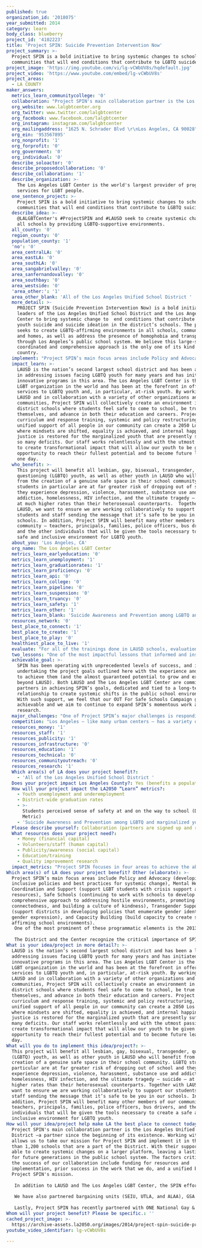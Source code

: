 ```yaml
---
published: true
organization_id: '2018075'
year_submitted: 2014
category: learn
body_class: blueberry
project_id: '4102223'
title: 'Project SPIN: Suicide Prevention Intervention Now'
project_summary: >-
  Project SPIN is a bold initiative to bring systemic changes to school
  communities that will end conditions that contribute to LGBTQ suicide.
project_image: 'https://img.youtube.com/vi/lg-vCWbUV8s/hqdefault.jpg'
project_video: 'https://www.youtube.com/embed/lg-vCWbUV8s'
project_areas:
  - LA COUNTY
maker_answers:
  metrics_learn_communitycollege: '0'
  collaboration: "Project SPIN's main collaboration partner is the Los Angeles Unified School District –a partner since the beginning of its existence. Working with LAUSD allows us to take our mission for Project SPIN and implement it in the more than 1,200 schools that are a part of the District. With their support, we are able to create systemic changes on a larger platform, leaving a lasting impact for future generations in the public school system. The factors critical to the success of our collaboration include funding for resources and implementation, prior success in the work that we do, and a unified belief in Project SPIN's mission.\r\n\r\nIn addition to LAUSD and The Los Angeles LGBT Center, the SPIN effort includes the collaboration of the GSA Network, the Trevor Project, Children’s Hospital of Los Angeles, Trans Youth Family Allies, the ACLU of Southern California, the Latino Equality Alliance, PFLAG, the L.A. County Dept. of Mental Health (DMH), the Los Angeles Police Dept. and a dozen other organizations. Representatives of these groups meet regularly and developing an action plans to reduce homophobia and transphobia in district schools and get young people the support they need.  Project SPIN brings together agencies that are primarily focused on mental health (DidiHirsch and DMH) as well as LGBTQ-specific agencies to bridge the gaps in supporting schools and build stronger collaborations. \r\n\r\nWe have also partnered bargaining units (SEIU, UTLA, and ALAA), GSA Network, and others to produce our OUT for Safe Schools badges – part of the OUT for Safe Schools Campaign. All of the partners listed are confirmed and were part of last year’s Project SPIN campaign. \r\n\r\nLastly, Project SPIN has recently partnered with ONE National Gay & Lesbian Archives at the University of Southern California to develop educational materials for implementation of the California FAIR Education Act (2011). In June of 2014, Project SPIN created a resource guide of inclusive curriculum that teachers can use as supplement to textbooks. \r\n\r\n\r\n"
  org_website: www.lalgbtcenter.org
  org_twitter: www.twitter.com/lalgbtcenter
  org_facebook: www.facebook.com/lalgbtcenter
  org_instagram: instagram.com/lalgbtcenter
  org_mailingaddress: "1625 N. Schrader Blvd \r\nLos Angeles, CA 90028"
  org_ein: '953567895'
  org_nonprofit: '1'
  org_forprofit: '0'
  org_government: '0'
  org_individual: '0'
  describe_soloactor: '0'
  describe_proposedcollaboration: '0'
  describe_collaboration: '1'
  describe_organization: >-
    The Los Angeles LGBT Center is the world's largest provider of programs and
    services for LGBT people. 
  one_sentence_project: >-
    Project SPIN is a bold initiative to bring systemic changes to school
    communities that will end conditions that contribute to LGBTQ suicide.
  describe_idea: >-
    @LALGBTCenter's #ProjectSPIN and #LAUSD seek to create systemic changes in
    all schools by providing LGBTQ-supportive environments.
  all_county: '0'
  region_county: '0'
  population_county: '1'
  'no': '0'
  area_centralLA: '0'
  area_eastLA: '0'
  area_southLA: '0'
  area_sangabrielvalley: '0'
  area_sanfernandovalley: '0'
  area_southbay: '0'
  area_westside: '0'
  'area_other:': '1'
  area_other_blank: 'All of the Los Angeles Unified School District '
  more_detail: >-
    PROJECT SPIN (Suicide Prevention Intervention Now) is a bold initiative by
    leaders of the Los Angeles Unified School District and the Los Angeles  LGBT
    Center to bring systemic change to  end conditions that contribute to LGBTQ
    youth suicide and suicide ideation in the district’s schools. The project
    seeks to create LGBTQ-affirming environments in all schools, communities,
    and homes, as well as address the presence of homophobia and transphobia
    through Los Angeles’s public school system. We believe this large-scale,
    coordinated and comprehensive approach is the only one of its kind in the
    country. 
  implement: "Project SPIN’s main focus areas include Policy and Advocacy (developing inclusive policies and best practices for systemic change), Mental Health Care Coordination and Support (support LGBT students with crisis support and resources), Safe Schools (continuing to work with schools to develop a comprehensive approach to addressing hostile environments, promoting connectedness, and building a culture of kindness), Transgender Support (support districts in developing policies that enumerate gender identity and gender expression), and Capacity Building (build capacity to create safe and affirming school environments). \r\nOne of the most prominent of these programmatic elements is the 2013 launch the Out for Safe Schools Campaign – a collaboration between LAUSD, The California Endowment, and other organizations to create OUT for Safe Schools badges to demonstrate visible support of the LGBTQ community by LAUSD staff. The badges have the word “ally” in seven languages, which provide an opportunity for school site personnel to declare that they support LGBTQ youth. With last year’s launch of OUT for Safe Schools, nearly 50 LAUSD staff and students filmed I’m Coming OUT for Safe Schools Public Service Announcements, including the LAUSD Superintendent, chief of school police, bus drivers, students, teachers, principals, parents, grandparents and many more – reaching an audience of 15 million with national media exposure. More than 30,000 badges distributed to 1/3 of all LAUSD staff and administration. \r\n\r\nThe District and the Center recognize the critical importance of SPIN’s anti-bullying education and programs in addressing these issues. But we also know that the bullying of LGBTQ youths and other psychological acts of brutality in school are usually at the end of a long chain of societal homophobia and transphobia that has battered the self-esteem of young people long before they arrive at the schoolyard. A serious approach to protecting all students and decreasing suicidal ideation requires a comprehensive approach by school systems that incorporates anti-bullying efforts as well as collaborative partnerships with parents, mental health providers, social services agencies, and law enforcement and religious organizations. This is exactly the approach that Project SPIN is taking, closing in on its goal of genuine systemic change that can be replicated across the nation. "
  impact_learn: >-
    LAUSD is the nation’s second largest school district and has been a leader
    in addressing issues facing LGBTQ youth for many years and has initiated
    innovative programs in this area. The Los Angeles LGBT Center is the largest
    LGBT organization in the world and has been at the forefront in offering
    services to LGBTQ youth and, in particular, at-risk youth. By working with
    LAUSD and in collaboration with a variety of other organizations and
    communities, Project SPIN will collectively create an environment in all
    district schools where students feel safe to come to school, be true to
    themselves, and advance in both their education and careers. Project SPIN’s
    curriculum and response training, systemic and policy restructuring, and
    unified support of all people in our community can create a 2050 Los Angeles
    where mindsets are shifted, equality is achieved, and internal happiness and
    justice is restored for the marginalized youth that are presently suffering
    so many deficits. Our staff works relentlessly and with the utmost passion
    to create transformational impact that will allow our youth to be given the
    opportunity to reach their fullest potential and to become future leaders
    one day.  
  who_benefit: >-
    This project will benefit all lesbian, gay, bisexual, transgender,
    questioning (LGBTQ) youth, as well as other youth in LAUSD who will benefit
    from the creation of a genuine safe space in their school community. LGBTQ
    students in particular are at far greater risk of dropping out of school and
    they experience depression, violence, harassment, substance use and
    addiction, homelessness, HIV infection, and the ultimate tragedy – suicide –
    at much higher rates than their heterosexual counterparts.  Together with
    LAUSD, we want to ensure we are working collaboratively to support our
    students and staff sending the message that it’s safe to be you in our
    schools. In addition, Project SPIN will benefit many other members of our
    community – teachers, principals, families, police officers, bus drivers,
    and the other individuals that will be given the tools necessary to create a
    safe and inclusive environment for LGBTQ youth.   
  about_you: 'Los Angeles, CA'
  org_name: The Los Angeles LGBT Center
  metrics_learn_earlyeducation: '0'
  metrics_learn_unemployment: '1'
  metrics_learn_graduationrates: '1'
  metrics_learn_proficiency: '0'
  metrics_learn_api: '0'
  metrics_learn_college: '0'
  metrics_learn_pipeline: '0'
  metrics_learn_suspension: '0'
  metrics_learn_truancy: '0'
  metrics_learn_safety: '1'
  metrics_learn_other: '1'
  metrics_learn_blank: 'Suicide Awareness and Prevention among LGBTQ and marginalized youth '
  resources_network: '0'
  best_place_to_connect: '1'
  best_place_to_create: '1'
  best_place_to_play: '0'
  healthiest_place_to_live: '1'
  evaluate: "For all of the trainings done in LAUSD schools, evaluation tools are implemented including a pre and post-survey of the training. In addition, the number of people who attend the curriculum trainings, their role, and what school they come from are all documented. We collect this and other follow-up information to hold all people working in the district accountable for Project SPIN’s goals. \r\n\r\nFor the OUT for Safe Schools campaign, an assessment is given to the eight board members of the Los Angeles Unified School District to share with their school in order to evaluate the impact Project SPIN is having on their schools, including anecdotal stories. Surveys are also given to the athletic department including gaining data from coaches, PE teachers, and PE aids. All surveys created to evaluate Project SPIN were made using evidence-based metrics for safe environments in schools, which were reviewed and approved by district personnel. Once all data is collected, Project SPIN staff review and analyze the data to determine the success of the programs being implemented and report on the results. Once analyzed and trending themes are established, we incorporate our findings into restructuring the programming and curriculum for future use. \r\n\r\nTo determine the success of Project SPIN, four measurable metrics have been created. One is to increase the number of badges distributed to LAUSD for OUT For Safe Schools by 20,000 – last year, 30,000 LAUSD staff wore the badge (33.3% of the entire LAUSD staff) and this year, we aim to have 50,000 staff support the campaign – 50% of LAUSD. Another metric is to increase the number of trainings and capacity building increasing by 30% the number of schools we work with (primarily in Elementary Schools) and to reach 100% of all staff in the athletic department in LAUSD. We also aim to engage 3 new student leadership groups to empower and incorporate youth who are active in their schools. \r\n"
  two_lessons: "One of the most impactful lessons that informed and inspired Project SPIN was GLSEN’s (Gay, Lesbian, and Straight Education Network) research on LGBTQ bullying in public schools by California Safe Schools Coalition on understanding the differences between schools in overall LGBT safety. They released a study that indicated increased visible representation and allies led to a drastic decrease of both violence and harassment of LGBTQ youth in public schools. They also found a correlation between school safety and student well-being and academic achievement. As described by Author Russell, S. T., McGuire, J. K., & Laub, C. (2009), “Data are from the California Safe Schools Coalition School Climate Surveys, which were collected by students in seventeen public schools between 2003 and 2006, yielding over 6,000 surveys. The students who collected the data were typically GSA student leaders or members. The surveys were designed to study the experiences of lesbian, gay, bisexual, transgender, queer, and questioning high school students and their straight allies, and the steps schools can take to make schools safer. The surveys were developed and administered by the Gay-Straight Alliance Network.” \r\n \r\nIn addition, an organization called Family Acceptance Project produced research that specified LGBTQ youth were 8 times less likely to have depression, mental health issues, or attempt suicide if they have at least 1 supportive person in their life.  Research indicates that 10.7% of our students may be lesbian, gay, bisexual, or transgender. Another 16% have LGBT family members. The Center for Disease Control and Prevention also released a study indicating 8 out of 10 LGBTQ students have been verbally harassed and 6 out of 10 have been physically harassed, while over 25% of LGBTQ youth reportedly missed classes or days of school because of feeling unsafe in their school environment.  In addition, LGBTQ youth are 2 to 3 times more likely to commit suicide than other youths, and 30% of all completed youth suicides are related to the issue of sexual identity. \r\n"
  achievable_goal: >-
    SPIN has been operating with unprecedented levels of success, and is
    undertaking the project goals outlined here with the experience and capacity
    to achieve them (and the almost guaranteed potential to grow and expand
    beyond LAUSD). Both LAUSD and The Los Angeles LGBT Center are committed
    partners in achieving SPIN’s goals, dedicated and tied to a long-term
    relationship to create systemic shifts in the public school environment.
    With such support, we feel that our OUT For Safe Schools Campaign goals are
    achievable and we aim to continue to expand SPIN’s momentous work and
    research.  
  major_challenges: "One of Project SPIN’s major challenges is responding to hesitance or lack of confidence from individual school administrators who are unsure of how to take a lead in creating safe schools for LGBTQ students. An example of this was the hesitance by some Elementary school administrations to not distribute the ally badges in their schools during last year’s launch, stating that “LGBTQ issues don’t really exist in elementary schools, only in middle and high schools” To remedy this situation, staff from SPIN are focusing their outreach on Elementary schools specifically (a 30% increase is our goal for the year), creating an Elementary School tool kit for staff and administration, and creating public service announcements with Elementary school children. Creating age-appropriate language will give administrators the necessary tools and support to have these dialogues in Elementary schools and teaching our students respect for all from starting in Elementary school. SPIN’s staff will be prepared to engage in an open dialogue with any LAUSD official willing to learn more about our work and goals.\r\n\r\nAnother unique challenge is having the capacity to respond to the growing demand for Project SPIN’s and OUT For Safe Schools campaign’s deliverables. The call for our resources, trainings, and badges are at risk of outweighing what staff from the program is capable of providing. An example of this demand is the growing number of Unified School Districts that want to be a part of OUT For Safe Schools, including New York City Board of Education, the School Board of Miami, San Diego Unified School District, Oakland Unified School District, San Francisco Unified School District, Boston Public Schools, Chicago Public Schools, Houston Independent School District, and many more. A strategy for dealing with the growing excitement and demand for Project SPIN would be to hire additional staff to support the program and meet this demand, as well as increase the capacity to build relationships with school staff that supports their leadership. We are currently discussing internally if this is the direction we want to take our campaign and fundraising initiatives that could make this possible. \r\n"
  competition: "Los Angeles – like many urban centers – has a variety of groups in the public and private sector that are dedicated to improving mental health outcomes for LGBTQ youth. To our knowledge, however, there is no initiative in any other city that has brought these groups together in a concerted effort to end the conditions under which a lesbian, gay, transgender, bisexual, or questioning youth might consider suicide. Project SPIN has done just that.\r\n\r\nThis program has significant impact on both an individual and a system level. To date, SPIN has trained over 2,700 LAUSD teachers, staff, and administrators and 2,500 parents in how to create supportive and welcoming environments for LGBTQ and other marginalized students in their schools. Once trained, teachers, staff, and administrators implement the policies and procedures in their school and as a result, Project SPIN has impacted 651,322 students and more than 60,000 employees – every single school in LAUSD. SPIN also successfully launched Coming Out For Safe Schools Campaign, where more than 30,000 LGBT supporter badges were distributed to LAUSD Staff, parents and students, as well as a dynamic PSA series and feature documentary film. \r\n\r\nProject SPIN is a bold initiative to create LGBTQ-supportive environments in all schools, with more than 20 partnering agencies and national media exposure – the largest initiative of its kind, unifying the entire city of Los Angeles to create safe and affirming environments in school communities.   \r\n"
  resources_money: '1'
  resources_staff: '1'
  resources_publicity: '1'
  resources_infrastructure: '0'
  resources_education: '1'
  resources_technical: '0'
  resources_communityoutreach: '0'
  resources_research: '1'
  Which area(s) of LA does your project benefit?:
    - 'All of the Los Angeles Unified School District '
  Does your project impact Los Angeles County?: Yes (benefits a population of LA County)
  How will your project impact the LA2050 “Learn” metrics?:
    - Youth unemployment and underemployment
    - District-wide graduation rates
    - >-
      Students perceived sense of safety at and on the way to school (Dream
      Metric)
    - 'Suicide Awareness and Prevention among LGBTQ and marginalized youth '
  Please describe yourself: Collaboration (partners are signed up and ready to hit the ground running!)
  What resources does your project need?:
    - Money (financial capital)
    - Volunteers/staff (human capital)
    - Publicity/awareness (social capital)
    - Education/training
    - Quality improvement research
  impact_metrics: "Project SPIN focuses in four areas to achieve the above metrics: \r\n•\tInclusive and affirming school policies\r\n•\tInformed mental health services\r\n•\tBuild capacity with all stakeholders\r\n•\tIntegrated curriculum and instruction\r\n\r\nLGBTQ students are at a far greater risk of dropping out of school as a result of depression, violence, harassment, substance abuse, addiction, homelessness, and HIV infection. By working to provide a supportive and friendly environment for all LGBTQ and marginalized youth, students will be more inclined to attend school and stay focused on their education. As a result, this will lead to increases in youth employment and graduation rates, as well as a perceived sense of safety at and on the way to school. There are a variety of ways Project SPIN will enable students to be more successful in their career and academics and feel safer day to day: by working on policy and consulting on ways to make schools safer with leaders throughout the system, garnering visible support through the Coming OUT for Safe Schools Campaign, creating kits and resources for administrators, and training all members of the community on issues ranging from LGBT sensitivity to awareness to suicide prevention. In addition, SPIN works with decision makers to draw awareness to systemic issues and are able to provide critical support in a district already low on resources. \r\n"
Which area(s) of LA does your project benefit? Other (elaborate): >-
  Project SPIN’s main focus areas include Policy and Advocacy (developing
  inclusive policies and best practices for systemic change), Mental Health Care
  Coordination and Support (support LGBT students with crisis support and
  resources), Safe Schools (continuing to work with schools to develop a
  comprehensive approach to addressing hostile environments, promoting
  connectedness, and building a culture of kindness), Transgender Support
  (support districts in developing policies that enumerate gender identity and
  gender expression), and Capacity Building (build capacity to create safe and
  affirming school environments). 
   One of the most prominent of these programmatic elements is the 2013 launch the Out for Safe Schools Campaign – a collaboration between LAUSD, The California Endowment, and other organizations to create OUT for Safe Schools badges to demonstrate visible support of the LGBTQ community by LAUSD staff. The badges have the word “ally” in seven languages, which provide an opportunity for school site personnel to declare that they support LGBTQ youth. With last year’s launch of OUT for Safe Schools, nearly 50 LAUSD staff and students filmed I’m Coming OUT for Safe Schools Public Service Announcements, including the LAUSD Superintendent, chief of school police, bus drivers, students, teachers, principals, parents, grandparents and many more – reaching an audience of 15 million with national media exposure. More than 30,000 badges distributed to 1/3 of all LAUSD staff and administration. 
   
   The District and the Center recognize the critical importance of SPIN’s anti-bullying education and programs in addressing these issues. But we also know that the bullying of LGBTQ youths and other psychological acts of brutality in school are usually at the end of a long chain of societal homophobia and transphobia that has battered the self-esteem of young people long before they arrive at the schoolyard. A serious approach to protecting all students and decreasing suicidal ideation requires a comprehensive approach by school systems that incorporates anti-bullying efforts as well as collaborative partnerships with parents, mental health providers, social services agencies, and law enforcement and religious organizations. This is exactly the approach that Project SPIN is taking, closing in on its goal of genuine systemic change that can be replicated across the nation.
What is your idea/project in more detail?: >-
  LAUSD is the nation’s second largest school district and has been a leader in
  addressing issues facing LGBTQ youth for many years and has initiated
  innovative programs in this area. The Los Angeles LGBT Center is the largest
  LGBT organization in the world and has been at the forefront in offering
  services to LGBTQ youth and, in particular, at-risk youth. By working with
  LAUSD and in collaboration with a variety of other organizations and
  communities, Project SPIN will collectively create an environment in all
  district schools where students feel safe to come to school, be true to
  themselves, and advance in both their education and careers. Project SPIN’s
  curriculum and response training, systemic and policy restructuring, and
  unified support of all people in our community can create a 2050 Los Angeles
  where mindsets are shifted, equality is achieved, and internal happiness and
  justice is restored for the marginalized youth that are presently suffering so
  many deficits. Our staff works relentlessly and with the utmost passion to
  create transformational impact that will allow our youth to be given the
  opportunity to reach their fullest potential and to become future leaders one
  day.
What will you do to implement this idea/project?: >-
  This project will benefit all lesbian, gay, bisexual, transgender, questioning
  (LGBTQ) youth, as well as other youth in LAUSD who will benefit from the
  creation of a genuine safe space in their school community. LGBTQ students in
  particular are at far greater risk of dropping out of school and they
  experience depression, violence, harassment, substance use and addiction,
  homelessness, HIV infection, and the ultimate tragedy – suicide – at much
  higher rates than their heterosexual counterparts. Together with LAUSD, we
  want to ensure we are working collaboratively to support our students and
  staff sending the message that it’s safe to be you in our schools. In
  addition, Project SPIN will benefit many other members of our community –
  teachers, principals, families, police officers, bus drivers, and the other
  individuals that will be given the tools necessary to create a safe and
  inclusive environment for LGBTQ youth.
How will your idea/project help make LA the best place to connect today? In LA2050?: >-
  Project SPIN's main collaboration partner is the Los Angeles Unified School
  District –a partner since the beginning of its existence. Working with LAUSD
  allows us to take our mission for Project SPIN and implement it in the more
  than 1,200 schools that are a part of the District. With their support, we are
  able to create systemic changes on a larger platform, leaving a lasting impact
  for future generations in the public school system. The factors critical to
  the success of our collaboration include funding for resources and
  implementation, prior success in the work that we do, and a unified belief in
  Project SPIN's mission.
   
   In addition to LAUSD and The Los Angeles LGBT Center, the SPIN effort includes the collaboration of the GSA Network, the Trevor Project, Children’s Hospital of Los Angeles, Trans Youth Family Allies, the ACLU of Southern California, the Latino Equality Alliance, PFLAG, the L.A. County Dept. of Mental Health (DMH), the Los Angeles Police Dept. and a dozen other organizations. Representatives of these groups meet regularly and developing an action plans to reduce homophobia and transphobia in district schools and get young people the support they need. Project SPIN brings together agencies that are primarily focused on mental health (DidiHirsch and DMH) as well as LGBTQ-specific agencies to bridge the gaps in supporting schools and build stronger collaborations. 
   
   We have also partnered bargaining units (SEIU, UTLA, and ALAA), GSA Network, and others to produce our OUT for Safe Schools badges – part of the OUT for Safe Schools Campaign. All of the partners listed are confirmed and were part of last year’s Project SPIN campaign. 
   
   Lastly, Project SPIN has recently partnered with ONE National Gay & Lesbian Archives at the University of Southern California to develop educational materials for implementation of the California FAIR Education Act (2011). In June of 2014, Project SPIN created a resource guide of inclusive curriculum that teachers can use as supplement to textbooks.
Whom will your project benefit? Please be specific.: ''
cached_project_image: >-
  https://archive-assets.la2050.org/images/2014/project-spin-suicide-prevention-intervention-now/img.youtube.com/vi/lg-vCWbUV8s/hqdefault.jpg
youtube_video_identifier: lg-vCWbUV8s

---
```

